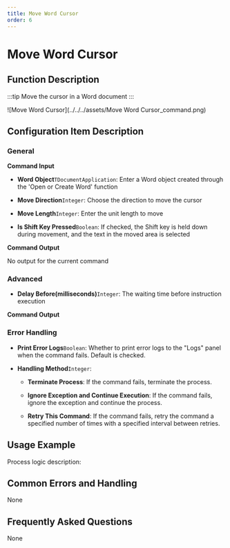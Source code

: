 ```yaml
---
title: Move Word Cursor
order: 6
---
```


# Move Word Cursor

## Function Description

:::tip 
Move the cursor in a Word document
:::

![Move Word Cursor](../../../assets/Move Word Cursor_command.png)

## Configuration Item Description

### General

**Command Input**

- **Word Object**`TDocumentApplication`: Enter a Word object created through the 'Open or Create Word' function

- **Move Direction**`Integer`: Choose the direction to move the cursor

- **Move Length**`Integer`: Enter the unit length to move

- **Is Shift Key Pressed**`Boolean`: If checked, the Shift key is held down during movement, and the text in the moved area is selected


**Command Output**

No output for the current command

### Advanced

- **Delay Before(milliseconds)**`Integer`: The waiting time before instruction execution


**Command Output**

### Error Handling

- **Print Error Logs**`Boolean`: Whether to print error logs to the "Logs" panel when the command fails. Default is checked. 

- **Handling Method**`Integer`:

    - **Terminate Process**: If the command fails, terminate the process.

    - **Ignore Exception and Continue Execution**: If the command fails, ignore the exception and continue the process.

    - **Retry This Command**: If the command fails, retry the command a specified number of times with a specified interval between retries.

## Usage Example

Process logic description:

## Common Errors and Handling

None

## Frequently Asked Questions

None

